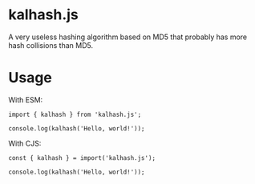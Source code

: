 # kalhash.js

A very useless hashing algorithm based on MD5 that probably has more hash collisions than MD5.

# Usage

With ESM:

```
import { kalhash } from 'kalhash.js';

console.log(kalhash('Hello, world!'));
```

With CJS:

```
const { kalhash } = import('kalhash.js');

console.log(kalhash('Hello, world!'));
```